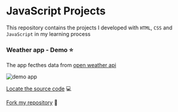 # JavaScript Projects

This repository contains the projects I developed with ```HTML```, ```CSS``` and ```JavaScript``` in my learning process

### Weather app - Demo  :star:

The app fecthes data from [open weather api](https://openweathermap.org/api)

![demo app](https://media.giphy.com/media/5eRJUKOOwBEI9DKVRl/giphy.gif)


 [Locate the source code](https://github.com/devjaiye/JSProjects/tree/master/js_weather_app) :computer:       
 
 [Fork my repository](https://github.com/devjaiye/JSProjects/fork) 🍴

